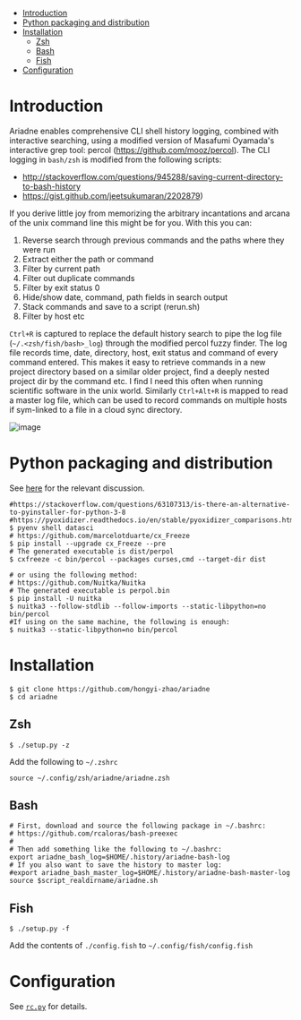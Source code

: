 - [Introduction](#introduction)
- [Python packaging and distribution](#packaging)
- [Installation](#installation)
  - [Zsh](#zsh)
  - [Bash](#bash)
  - [Fish](#fish)
- [Configuration](#configuration)


# Introduction

Ariadne enables comprehensive CLI shell history logging, combined with interactive searching, using a modified version of Masafumi Oyamada's interactive grep tool: percol (https://github.com/mooz/percol). The CLI logging in `bash/zsh` is modified from the following scripts:

- http://stackoverflow.com/questions/945288/saving-current-directory-to-bash-history
- https://gist.github.com/jeetsukumaran/2202879)

If you derive little joy from memorizing the arbitrary incantations and arcana of the unix command line this might be for you. With this you can:

1. Reverse search through previous commands and the paths where they were run
2. Extract either the path or command
3. Filter by current path
4. Filter out duplicate commands
5. Filter by exit status 0
6. Hide/show date, command, path fields in search output
7. Stack commands and save to a script (rerun.sh)
8. Filter by host etc

`Ctrl+R` is captured to replace the default history search to pipe the log file (`~/.<zsh/fish/bash>_log`) through the modified percol fuzzy finder. The log file records time, date, directory, host, exit status and command of every command entered. This makes it easy to retrieve commands in a new project directory based on a similar older project, find a deeply nested project dir by the command etc. I find I need this often when running scientific software in the unix world. Similarly `Ctrl+Alt+R` is mapped to read a master log file, which can be used to record commands on multiple hosts if sym-linked to a file in a cloud sync directory. 

![image](https://user-images.githubusercontent.com/11155854/132346682-356498c7-dea1-4e08-a3e0-b3d02061651d.png)


# Python packaging and distribution

See [here](https://github.com/pyinstaller/pyinstaller/discussions/6493#discussioncomment-1944421) for the relevant discussion.

```
#https://stackoverflow.com/questions/63107313/is-there-an-alternative-to-pyinstaller-for-python-3-8
#https://pyoxidizer.readthedocs.io/en/stable/pyoxidizer_comparisons.html
$ pyenv shell datasci
# https://github.com/marcelotduarte/cx_Freeze
$ pip install --upgrade cx_Freeze --pre
# The generated executable is dist/perpol
$ cxfreeze -c bin/percol --packages curses,cmd --target-dir dist

# or using the following method:
# https://github.com/Nuitka/Nuitka
# The generated executable is perpol.bin
$ pip install -U nuitka
$ nuitka3 --follow-stdlib --follow-imports --static-libpython=no bin/percol
#If using on the same machine, the following is enough:
$ nuitka3 --static-libpython=no bin/percol
```

# Installation
    $ git clone https://github.com/hongyi-zhao/ariadne
    $ cd ariadne
    
## Zsh

    $ ./setup.py -z

Add the following to `~/.zshrc` 

    source ~/.config/zsh/ariadne/ariadne.zsh
    
## Bash
```shell
# First, download and source the following package in ~/.bashrc:
# https://github.com/rcaloras/bash-preexec
#
# Then add something like the following to ~/.bashrc:
export ariadne_bash_log=$HOME/.history/ariadne-bash-log
# If you also want to save the history to master log:   
#export ariadne_bash_master_log=$HOME/.history/ariadne-bash-master-log
source $script_realdirname/ariadne.sh
```    
## Fish
    
    $ ./setup.py -f
    
Add the contents of `./config.fish` to `~/.config/fish/config.fish`

# Configuration

See [`rc.py`](https://github.com/hongyi-zhao/ariadne/blob/master/rc.py) for details.
